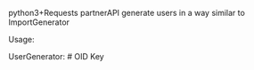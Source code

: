 python3+Requests
partnerAPI
generate users in a way similar to ImportGenerator

Usage:

UserGenerator: # OID Key
